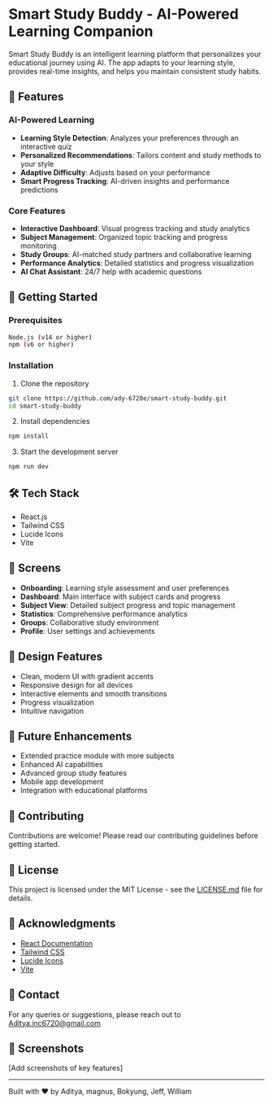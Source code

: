# Smart Study Buddy - AI-Powered Learning Companion

Smart Study Buddy is an intelligent learning platform that personalizes your educational journey using AI. The app adapts to your learning style, provides real-time insights, and helps you maintain consistent study habits.

## 🌟 Features

### AI-Powered Learning
- **Learning Style Detection**: Analyzes your preferences through an interactive quiz
- **Personalized Recommendations**: Tailors content and study methods to your style
- **Adaptive Difficulty**: Adjusts based on your performance
- **Smart Progress Tracking**: AI-driven insights and performance predictions

### Core Features
- **Interactive Dashboard**: Visual progress tracking and study analytics
- **Subject Management**: Organized topic tracking and progress monitoring
- **Study Groups**: AI-matched study partners and collaborative learning
- **Performance Analytics**: Detailed statistics and progress visualization
- **AI Chat Assistant**: 24/7 help with academic questions

## 🚀 Getting Started

### Prerequisites
```bash
Node.js (v14 or higher)
npm (v6 or higher)
```

### Installation
1. Clone the repository
```bash
git clone https://github.com/ady-6720e/smart-study-buddy.git
cd smart-study-buddy
```

2. Install dependencies
```bash
npm install
```

3. Start the development server
```bash
npm run dev
```

## 🛠️ Tech Stack
- React.js
- Tailwind CSS
- Lucide Icons
- Vite

## 📱 Screens
- **Onboarding**: Learning style assessment and user preferences
- **Dashboard**: Main interface with subject cards and progress
- **Subject View**: Detailed subject progress and topic management
- **Statistics**: Comprehensive performance analytics
- **Groups**: Collaborative study environment
- **Profile**: User settings and achievements

## 🎨 Design Features
- Clean, modern UI with gradient accents
- Responsive design for all devices
- Interactive elements and smooth transitions
- Progress visualization
- Intuitive navigation

## 🔋 Future Enhancements
- Extended practice module with more subjects
- Enhanced AI capabilities
- Advanced group study features
- Mobile app development
- Integration with educational platforms

## 👥 Contributing
Contributions are welcome! Please read our contributing guidelines before getting started.

## 📝 License
This project is licensed under the MIT License - see the [LICENSE.md](LICENSE.md) file for details.

## 🙏 Acknowledgments
- [React Documentation](https://reactjs.org/)
- [Tailwind CSS](https://tailwindcss.com/)
- [Lucide Icons](https://lucide.dev/)
- [Vite](https://vitejs.dev/)

## 📧 Contact
For any queries or suggestions, please reach out to Aditya.inc6720@gmail.com

## 📸 Screenshots
[Add screenshots of key features]

---
Built with ❤️ by Aditya, magnus, Bokyung, Jeff, William


